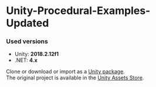# Unity-Procedural-Examples-Updated

### Used versions
* Unity: <b>2018.2.12f1</b>
* .NET: <b>4.x</b>

Clone or download or import as a <a href="https://github.com/knapeczadam/Unity-Procedural-Examples-Updated/raw/master/Procedural%20Examples%20-%20Updated.unitypackage">Unity package</a>.  
The original project is available in the <a href="https://assetstore.unity.com/packages/essentials/tutorial-projects/procedural-examples-5141">Unity Assets Store</a>.
